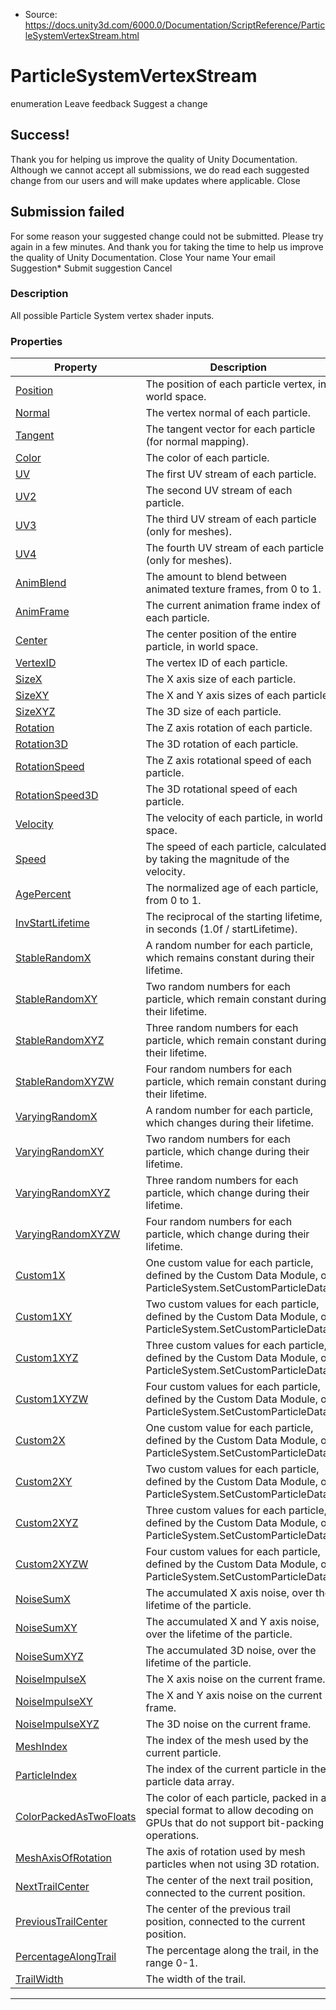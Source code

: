 * Source: https://docs.unity3d.com/6000.0/Documentation/ScriptReference/ParticleSystemVertexStream.html

# ParticleSystemVertexStream
enumeration
Leave feedback
Suggest a change
## Success!
Thank you for helping us improve the quality of Unity Documentation. Although we cannot accept all submissions, we do read each suggested change from our users and will make updates where applicable.
Close
## Submission failed
For some reason your suggested change could not be submitted. Please <a>try again</a> in a few minutes. And thank you for taking the time to help us improve the quality of Unity Documentation.
Close
Your name Your email Suggestion* Submit suggestion
Cancel
### Description
All possible Particle System vertex shader inputs.
### Properties
Property | Description  
---|---  
[Position](https://docs.unity3d.com/6000.0/Documentation/ScriptReference/ParticleSystemVertexStream.Position.html) | The position of each particle vertex, in world space.  
[Normal](https://docs.unity3d.com/6000.0/Documentation/ScriptReference/ParticleSystemVertexStream.Normal.html) | The vertex normal of each particle.  
[Tangent](https://docs.unity3d.com/6000.0/Documentation/ScriptReference/ParticleSystemVertexStream.Tangent.html) | The tangent vector for each particle (for normal mapping).  
[Color](https://docs.unity3d.com/6000.0/Documentation/ScriptReference/ParticleSystemVertexStream.Color.html) | The color of each particle.  
[UV](https://docs.unity3d.com/6000.0/Documentation/ScriptReference/ParticleSystemVertexStream.UV.html) | The first UV stream of each particle.  
[UV2](https://docs.unity3d.com/6000.0/Documentation/ScriptReference/ParticleSystemVertexStream.UV2.html) | The second UV stream of each particle.  
[UV3](https://docs.unity3d.com/6000.0/Documentation/ScriptReference/ParticleSystemVertexStream.UV3.html) | The third UV stream of each particle (only for meshes).  
[UV4](https://docs.unity3d.com/6000.0/Documentation/ScriptReference/ParticleSystemVertexStream.UV4.html) | The fourth UV stream of each particle (only for meshes).  
[AnimBlend](https://docs.unity3d.com/6000.0/Documentation/ScriptReference/ParticleSystemVertexStream.AnimBlend.html) | The amount to blend between animated texture frames, from 0 to 1.  
[AnimFrame](https://docs.unity3d.com/6000.0/Documentation/ScriptReference/ParticleSystemVertexStream.AnimFrame.html) | The current animation frame index of each particle.  
[Center](https://docs.unity3d.com/6000.0/Documentation/ScriptReference/ParticleSystemVertexStream.Center.html) | The center position of the entire particle, in world space.  
[VertexID](https://docs.unity3d.com/6000.0/Documentation/ScriptReference/ParticleSystemVertexStream.VertexID.html) | The vertex ID of each particle.  
[SizeX](https://docs.unity3d.com/6000.0/Documentation/ScriptReference/ParticleSystemVertexStream.SizeX.html) | The X axis size of each particle.  
[SizeXY](https://docs.unity3d.com/6000.0/Documentation/ScriptReference/ParticleSystemVertexStream.SizeXY.html) | The X and Y axis sizes of each particle.  
[SizeXYZ](https://docs.unity3d.com/6000.0/Documentation/ScriptReference/ParticleSystemVertexStream.SizeXYZ.html) | The 3D size of each particle.  
[Rotation](https://docs.unity3d.com/6000.0/Documentation/ScriptReference/ParticleSystemVertexStream.Rotation.html) | The Z axis rotation of each particle.  
[Rotation3D](https://docs.unity3d.com/6000.0/Documentation/ScriptReference/ParticleSystemVertexStream.Rotation3D.html) | The 3D rotation of each particle.  
[RotationSpeed](https://docs.unity3d.com/6000.0/Documentation/ScriptReference/ParticleSystemVertexStream.RotationSpeed.html) | The Z axis rotational speed of each particle.  
[RotationSpeed3D](https://docs.unity3d.com/6000.0/Documentation/ScriptReference/ParticleSystemVertexStream.RotationSpeed3D.html) | The 3D rotational speed of each particle.  
[Velocity](https://docs.unity3d.com/6000.0/Documentation/ScriptReference/ParticleSystemVertexStream.Velocity.html) | The velocity of each particle, in world space.  
[Speed](https://docs.unity3d.com/6000.0/Documentation/ScriptReference/ParticleSystemVertexStream.Speed.html) | The speed of each particle, calculated by taking the magnitude of the velocity.  
[AgePercent](https://docs.unity3d.com/6000.0/Documentation/ScriptReference/ParticleSystemVertexStream.AgePercent.html) | The normalized age of each particle, from 0 to 1.  
[InvStartLifetime](https://docs.unity3d.com/6000.0/Documentation/ScriptReference/ParticleSystemVertexStream.InvStartLifetime.html) | The reciprocal of the starting lifetime, in seconds (1.0f / startLifetime).  
[StableRandomX](https://docs.unity3d.com/6000.0/Documentation/ScriptReference/ParticleSystemVertexStream.StableRandomX.html) | A random number for each particle, which remains constant during their lifetime.  
[StableRandomXY](https://docs.unity3d.com/6000.0/Documentation/ScriptReference/ParticleSystemVertexStream.StableRandomXY.html) | Two random numbers for each particle, which remain constant during their lifetime.  
[StableRandomXYZ](https://docs.unity3d.com/6000.0/Documentation/ScriptReference/ParticleSystemVertexStream.StableRandomXYZ.html) | Three random numbers for each particle, which remain constant during their lifetime.  
[StableRandomXYZW](https://docs.unity3d.com/6000.0/Documentation/ScriptReference/ParticleSystemVertexStream.StableRandomXYZW.html) | Four random numbers for each particle, which remain constant during their lifetime.  
[VaryingRandomX](https://docs.unity3d.com/6000.0/Documentation/ScriptReference/ParticleSystemVertexStream.VaryingRandomX.html) | A random number for each particle, which changes during their lifetime.  
[VaryingRandomXY](https://docs.unity3d.com/6000.0/Documentation/ScriptReference/ParticleSystemVertexStream.VaryingRandomXY.html) | Two random numbers for each particle, which change during their lifetime.  
[VaryingRandomXYZ](https://docs.unity3d.com/6000.0/Documentation/ScriptReference/ParticleSystemVertexStream.VaryingRandomXYZ.html) | Three random numbers for each particle, which change during their lifetime.  
[VaryingRandomXYZW](https://docs.unity3d.com/6000.0/Documentation/ScriptReference/ParticleSystemVertexStream.VaryingRandomXYZW.html) | Four random numbers for each particle, which change during their lifetime.  
[Custom1X](https://docs.unity3d.com/6000.0/Documentation/ScriptReference/ParticleSystemVertexStream.Custom1X.html) | One custom value for each particle, defined by the Custom Data Module, or ParticleSystem.SetCustomParticleData.  
[Custom1XY](https://docs.unity3d.com/6000.0/Documentation/ScriptReference/ParticleSystemVertexStream.Custom1XY.html) | Two custom values for each particle, defined by the Custom Data Module, or ParticleSystem.SetCustomParticleData.  
[Custom1XYZ](https://docs.unity3d.com/6000.0/Documentation/ScriptReference/ParticleSystemVertexStream.Custom1XYZ.html) | Three custom values for each particle, defined by the Custom Data Module, or ParticleSystem.SetCustomParticleData.  
[Custom1XYZW](https://docs.unity3d.com/6000.0/Documentation/ScriptReference/ParticleSystemVertexStream.Custom1XYZW.html) | Four custom values for each particle, defined by the Custom Data Module, or ParticleSystem.SetCustomParticleData.  
[Custom2X](https://docs.unity3d.com/6000.0/Documentation/ScriptReference/ParticleSystemVertexStream.Custom2X.html) | One custom value for each particle, defined by the Custom Data Module, or ParticleSystem.SetCustomParticleData.  
[Custom2XY](https://docs.unity3d.com/6000.0/Documentation/ScriptReference/ParticleSystemVertexStream.Custom2XY.html) | Two custom values for each particle, defined by the Custom Data Module, or ParticleSystem.SetCustomParticleData.  
[Custom2XYZ](https://docs.unity3d.com/6000.0/Documentation/ScriptReference/ParticleSystemVertexStream.Custom2XYZ.html) | Three custom values for each particle, defined by the Custom Data Module, or ParticleSystem.SetCustomParticleData.  
[Custom2XYZW](https://docs.unity3d.com/6000.0/Documentation/ScriptReference/ParticleSystemVertexStream.Custom2XYZW.html) | Four custom values for each particle, defined by the Custom Data Module, or ParticleSystem.SetCustomParticleData.  
[NoiseSumX](https://docs.unity3d.com/6000.0/Documentation/ScriptReference/ParticleSystemVertexStream.NoiseSumX.html) | The accumulated X axis noise, over the lifetime of the particle.  
[NoiseSumXY](https://docs.unity3d.com/6000.0/Documentation/ScriptReference/ParticleSystemVertexStream.NoiseSumXY.html) | The accumulated X and Y axis noise, over the lifetime of the particle.  
[NoiseSumXYZ](https://docs.unity3d.com/6000.0/Documentation/ScriptReference/ParticleSystemVertexStream.NoiseSumXYZ.html) | The accumulated 3D noise, over the lifetime of the particle.  
[NoiseImpulseX](https://docs.unity3d.com/6000.0/Documentation/ScriptReference/ParticleSystemVertexStream.NoiseImpulseX.html) | The X axis noise on the current frame.  
[NoiseImpulseXY](https://docs.unity3d.com/6000.0/Documentation/ScriptReference/ParticleSystemVertexStream.NoiseImpulseXY.html) | The X and Y axis noise on the current frame.  
[NoiseImpulseXYZ](https://docs.unity3d.com/6000.0/Documentation/ScriptReference/ParticleSystemVertexStream.NoiseImpulseXYZ.html) | The 3D noise on the current frame.  
[MeshIndex](https://docs.unity3d.com/6000.0/Documentation/ScriptReference/ParticleSystemVertexStream.MeshIndex.html) | The index of the mesh used by the current particle.  
[ParticleIndex](https://docs.unity3d.com/6000.0/Documentation/ScriptReference/ParticleSystemVertexStream.ParticleIndex.html) | The index of the current particle in the particle data array.  
[ColorPackedAsTwoFloats](https://docs.unity3d.com/6000.0/Documentation/ScriptReference/ParticleSystemVertexStream.ColorPackedAsTwoFloats.html) | The color of each particle, packed in a special format to allow decoding on GPUs that do not support bit-packing operations.  
[MeshAxisOfRotation](https://docs.unity3d.com/6000.0/Documentation/ScriptReference/ParticleSystemVertexStream.MeshAxisOfRotation.html) | The axis of rotation used by mesh particles when not using 3D rotation.  
[NextTrailCenter](https://docs.unity3d.com/6000.0/Documentation/ScriptReference/ParticleSystemVertexStream.NextTrailCenter.html) | The center of the next trail position, connected to the current position.  
[PreviousTrailCenter](https://docs.unity3d.com/6000.0/Documentation/ScriptReference/ParticleSystemVertexStream.PreviousTrailCenter.html) | The center of the previous trail position, connected to the current position.  
[PercentageAlongTrail](https://docs.unity3d.com/6000.0/Documentation/ScriptReference/ParticleSystemVertexStream.PercentageAlongTrail.html) | The percentage along the trail, in the range 0-1.  
[TrailWidth](https://docs.unity3d.com/6000.0/Documentation/ScriptReference/ParticleSystemVertexStream.TrailWidth.html) | The width of the trail.  
* * *
